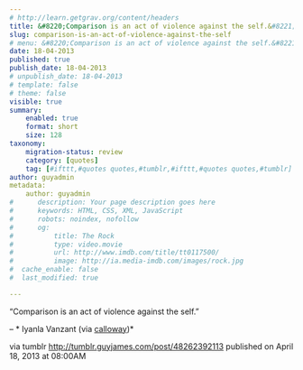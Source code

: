 ```yaml
---
# http://learn.getgrav.org/content/headers
title: &#8220;Comparison is an act of violence against the self.&#8221;
slug: comparison-is-an-act-of-violence-against-the-self
# menu: &#8220;Comparison is an act of violence against the self.&#8221;
date: 18-04-2013
published: true
publish_date: 18-04-2013
# unpublish_date: 18-04-2013
# template: false
# theme: false
visible: true
summary:
    enabled: true
    format: short
    size: 128
taxonomy:
    migration-status: review
    category: [quotes]
    tag: [#ifttt,#quotes quotes,#tumblr,#ifttt,#quotes quotes,#tumblr]
author: guyadmin
metadata:
    author: guyadmin
#      description: Your page description goes here
#      keywords: HTML, CSS, XML, JavaScript
#      robots: noindex, nofollow
#      og:
#          title: The Rock
#          type: video.movie
#          url: http://www.imdb.com/title/tt0117500/
#          image: http://ia.media-imdb.com/images/rock.jpg
#  cache_enable: false
#  last_modified: true

---
```


“Comparison is an act of violence against the self.”

 – * Iyanla Vanzant (via [calloway](http://calloway.tumblr.com/))*

via tumblr http://tumblr.guyjames.com/post/48262392113 published on April 18, 2013 at 08:00AM